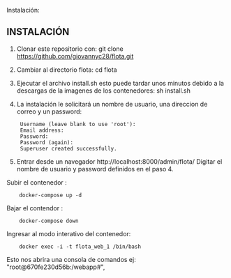 Instalación:
## INSTALACIÓN

1) Clonar este repositorio con: 
		git clone https://github.com/giovannyc28/flota.git

2) Cambiar al directorio flota:
		cd flota
3) Ejecutar el archivo install.sh esto puede tardar unos minutos debido a la descargas de la imagenes de los contenedores:
		sh install.sh
4) La instalación le solicitará un nombre de usuario, una direccion de correo y un password:
		
		Username (leave blank to use 'root'): 
		Email address: 
		Password: 
		Password (again): 
		Superuser created successfully.

5) Entrar desde un navegador http://localhost:8000/admin/flota/
	Digitar el nombre de usuario y password definidos en el paso 4.
		
Subir el contenedor :

		docker-compose up -d

Bajar el contendor :
		
		docker-compose down

Ingresar al modo interativo del contenedor:

		docker exec -i -t flota_web_1 /bin/bash

Esto nos abrira una consola de comandos ej: "root@670fe230d56b:/webapp#", 